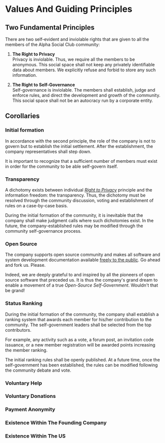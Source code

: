 # Values And Guiding Principles

## Two Fundamental Principles

There are two self-evident and inviolable rights that are given to all the members of the Alpha Social Club community:

1. **The Right to Privacy**  
Privacy is inviolable. Thus, we require all the members to be anonymous. This social space shall not keep any privately identifiable data about members. We explicitly refuse and forbid to store any such information.  


2. **The Right to Self-Governance**  
Self-governance is inviolable. The members shall establish, judge and enforce rules, and direct the development and growth of the community. This social space shall not be an autocracy run by a corporate entity.

## Corollaries

### Initial formation

In accordance with the second principle, the role of the company is not to govern but to establish the initial settlement. After the establishment, the company representatives shall step down.   

It is important to recognize that a sufficient number of members must exist in order for the community to be able self-govern itself.

### Transparency

A dichotomy exists between individual *[Right to Privacy](#two-fundamental-principles)* principle and the information freedom: the transparency. Thus, the dichotomy must be resolved through the community discussion, voting  and establishment of rules on a case-by-case basis.

During the initial formation of the community, it is inevitable that the company shall make judgment calls where such dichotomies exist. In the future, the company-established rules may be modified through the community self-governance process.

### Open Source

The company supports open source community and makes all software and system development documentation available [freely to the public](././LICENSE.txt). Go ahead and fork us. Please.

Indeed, we are deeply grateful to and inspired by all the pioneers of open source software that preceded us. It is thus the company's grand dream to enable a movement of a true *Open-Source Self-Government*. Wouldn't that be grand!

### Status Ranking

During the initial formation of the community, the company shall establish a ranking system that awards each member for his/her contribution to the community. The self-government leaders shall be selected from the top contributors.

For example, any activity such as a vote, a forum post, an invitation code issuance, or a new member registration will be awarded points increasing the member ranking.

The initial ranking rules shall be openly published. At a future time, once the self-government has been established, the rules can be modified following the community debate and vote.

### Voluntary Help

### Voluntary Donations

### Payment Anonymity

### Existence Within The Founding Company

### Existence Within The US